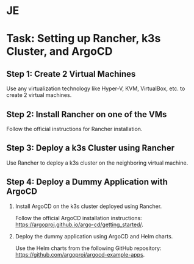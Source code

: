 # JE

# Task: Setting up Rancher, k3s Cluster, and ArgoCD

## Step 1: Create 2 Virtual Machines

Use any virtualization technology like Hyper-V, KVM, VirtualBox, etc. to create 2 virtual machines.

## Step 2: Install Rancher on one of the VMs

Follow the official instructions for Rancher installation.

## Step 3: Deploy a k3s Cluster using Rancher

Use Rancher to deploy a k3s cluster on the neighboring virtual machine.

## Step 4: Deploy a Dummy Application with ArgoCD

1. Install ArgoCD on the k3s cluster deployed using Rancher.
   
   Follow the official ArgoCD installation instructions: https://argoproj.github.io/argo-cd/getting_started/.

2. Deploy the dummy application using ArgoCD and Helm charts.

   Use the Helm charts from the following GitHub repository: https://github.com/argoproj/argocd-example-apps.

